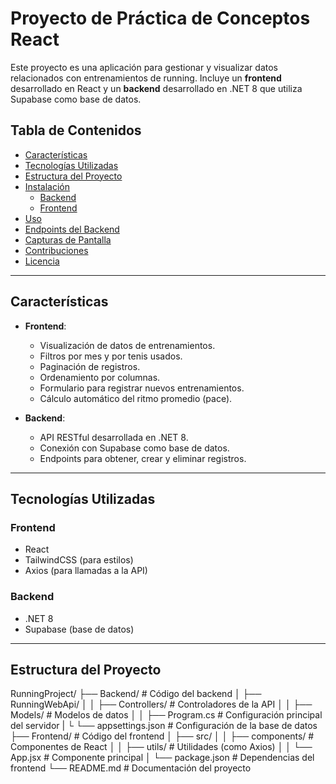 # Proyecto de Práctica de Conceptos React

Este proyecto es una aplicación para gestionar y visualizar datos relacionados con entrenamientos de running. Incluye un **frontend** desarrollado en React y un **backend** desarrollado en .NET 8 que utiliza Supabase como base de datos.

## Tabla de Contenidos

- [Características](#características)
- [Tecnologías Utilizadas](#tecnologías-utilizadas)
- [Estructura del Proyecto](#estructura-del-proyecto)
- [Instalación](#instalación)
  - [Backend](#backend)
  - [Frontend](#frontend)
- [Uso](#uso)
- [Endpoints del Backend](#endpoints-del-backend)
- [Capturas de Pantalla](#capturas-de-pantalla)
- [Contribuciones](#contribuciones)
- [Licencia](#licencia)

---

## Características

- **Frontend**:
  - Visualización de datos de entrenamientos.
  - Filtros por mes y por tenis usados.
  - Paginación de registros.
  - Ordenamiento por columnas.
  - Formulario para registrar nuevos entrenamientos.
  - Cálculo automático del ritmo promedio (pace).

- **Backend**:
  - API RESTful desarrollada en .NET 8.
  - Conexión con Supabase como base de datos.
  - Endpoints para obtener, crear y eliminar registros.

---

## Tecnologías Utilizadas

### Frontend
- React
- TailwindCSS (para estilos)
- Axios (para llamadas a la API)

### Backend
- .NET 8
- Supabase (base de datos)

---

## Estructura del Proyecto
RunningProject/ 
├── Backend/ # Código del backend
│ ├── RunningWebApi/
│ │ ├── Controllers/ # Controladores de la API 
│ │ ├── Models/ # Modelos de datos 
│ │ ├── Program.cs # Configuración principal del servidor 
| └ └── appsettings.json # Configuración de la base de datos 
├── Frontend/ # Código del frontend 
│ ├── src/ 
│ │ ├── components/ # Componentes de React 
│ │ ├── utils/ # Utilidades (como Axios) 
│ │ └── App.jsx # Componente principal 
│ └── package.json # Dependencias del frontend └── README.md # Documentación del proyecto